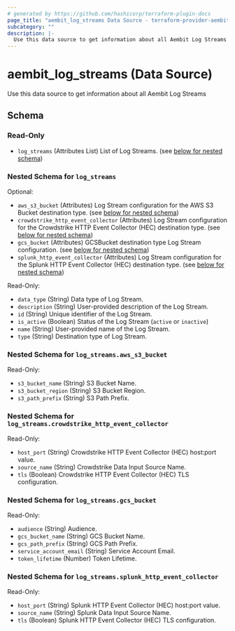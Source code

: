 ```yaml
---
# generated by https://github.com/hashicorp/terraform-plugin-docs
page_title: "aembit_log_streams Data Source - terraform-provider-aembit"
subcategory: ""
description: |-
  Use this data source to get information about all Aembit Log Streams
---
```


# aembit_log_streams (Data Source)

Use this data source to get information about all Aembit Log Streams



<!-- schema generated by tfplugindocs -->
## Schema

### Read-Only

- `log_streams` (Attributes List) List of Log Streams. (see [below for nested schema](#nestedatt--log_streams))

<a id="nestedatt--log_streams"></a>
### Nested Schema for `log_streams`

Optional:

- `aws_s3_bucket` (Attributes) Log Stream configuration for the AWS S3 Bucket destination type. (see [below for nested schema](#nestedatt--log_streams--aws_s3_bucket))
- `crowdstrike_http_event_collector` (Attributes) Log Stream configuration for the Crowdstrike HTTP Event Collector (HEC) destination type. (see [below for nested schema](#nestedatt--log_streams--crowdstrike_http_event_collector))
- `gcs_bucket` (Attributes) GCSBucket destination type Log Stream configuration. (see [below for nested schema](#nestedatt--log_streams--gcs_bucket))
- `splunk_http_event_collector` (Attributes) Log Stream configuration for the Splunk HTTP Event Collector (HEC) destination type. (see [below for nested schema](#nestedatt--log_streams--splunk_http_event_collector))

Read-Only:

- `data_type` (String) Data type of Log Stream.
- `description` (String) User-provided description of the Log Stream.
- `id` (String) Unique identifier of the Log Stream.
- `is_active` (Boolean) Status of the Log Stream (`active` or `inactive`)
- `name` (String) User-provided name of the Log Stream.
- `type` (String) Destination type of Log Stream.

<a id="nestedatt--log_streams--aws_s3_bucket"></a>
### Nested Schema for `log_streams.aws_s3_bucket`

Read-Only:

- `s3_bucket_name` (String) S3 Bucket Name.
- `s3_bucket_region` (String) S3 Bucket Region.
- `s3_path_prefix` (String) S3 Path Prefix.


<a id="nestedatt--log_streams--crowdstrike_http_event_collector"></a>
### Nested Schema for `log_streams.crowdstrike_http_event_collector`

Read-Only:

- `host_port` (String) Crowdstrike HTTP Event Collector (HEC) host:port value.
- `source_name` (String) Crowdstrike Data Input Source Name.
- `tls` (Boolean) Crowdstrike HTTP Event Collector (HEC) TLS configuration.


<a id="nestedatt--log_streams--gcs_bucket"></a>
### Nested Schema for `log_streams.gcs_bucket`

Read-Only:

- `audience` (String) Audience.
- `gcs_bucket_name` (String) GCS Bucket Name.
- `gcs_path_prefix` (String) GCS Path Prefix.
- `service_account_email` (String) Service Account Email.
- `token_lifetime` (Number) Token Lifetime.


<a id="nestedatt--log_streams--splunk_http_event_collector"></a>
### Nested Schema for `log_streams.splunk_http_event_collector`

Read-Only:

- `host_port` (String) Splunk HTTP Event Collector (HEC) host:port value.
- `source_name` (String) Splunk Data Input Source Name.
- `tls` (Boolean) Splunk HTTP Event Collector (HEC) TLS configuration.
